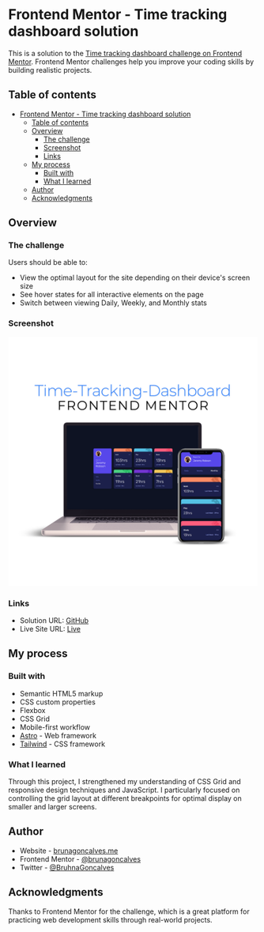 # Frontend Mentor - Time tracking dashboard solution

This is a solution to the [Time tracking dashboard challenge on Frontend Mentor](https://www.frontendmentor.io/challenges/time-tracking-dashboard-UIQ7167Jw). Frontend Mentor challenges help you improve your coding skills by building realistic projects.

## Table of contents

- [Frontend Mentor - Time tracking dashboard solution](#frontend-mentor---time-tracking-dashboard-solution)
  - [Table of contents](#table-of-contents)
  - [Overview](#overview)
    - [The challenge](#the-challenge)
    - [Screenshot](#screenshot)
    - [Links](#links)
  - [My process](#my-process)
    - [Built with](#built-with)
    - [What I learned](#what-i-learned)
  - [Author](#author)
  - [Acknowledgments](#acknowledgments)

## Overview

### The challenge

Users should be able to:

- View the optimal layout for the site depending on their device's screen size
- See hover states for all interactive elements on the page
- Switch between viewing Daily, Weekly, and Monthly stats

### Screenshot

![](screens/screen.png)

### Links

- Solution URL: [GitHub](https://github.com/brunagoncalves/time-tracking-dashboard)
- Live Site URL: [Live](https://brunagoncalves.github.io/time-tracking-dashboard/)

## My process

### Built with

- Semantic HTML5 markup
- CSS custom properties
- Flexbox
- CSS Grid
- Mobile-first workflow
- [Astro](https://astro.build/) - Web framework
- [Tailwind](https://tailwindcss.com/) - CSS framework

### What I learned

Through this project, I strengthened my understanding of CSS Grid and responsive design techniques and JavaScript. I particularly focused on controlling the grid layout at different breakpoints for optimal display on smaller and larger screens.

## Author

- Website - [brunagoncalves.me](https://brunagoncalves.me)
- Frontend Mentor - [@brunagoncalves](https://www.frontendmentor.io/profile/brunagoncalves)
- Twitter - [@BruhnaGoncalves](https://twitter.com/BruhnaGoncalves)

## Acknowledgments

Thanks to Frontend Mentor for the challenge, which is a great platform for practicing web development skills through real-world projects.
